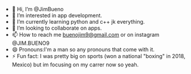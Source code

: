 - 👋 Hi, I’m @JimBueno
- 👀 I’m interested in app development.
- 🌱 I’m currently learning python and c++ jk everything.
- 💞️ I’m looking to collaborate on apps.
- 📫 How to reach me buenojim9@gmail.com or on instagram @JIM.BUENO9
- 😄 Pronouns:I'm a man so any pronouns that come with it.
- ⚡ Fun fact: I was pretty big on sports (won a national "boxing" in 2018, Mexico) but im focusing on my carrer now so yeah.

<!---
JimBueno/JimBueno is a ✨ special ✨ repository because its `README.md` (this file) appears on your GitHub profile.
You can click the Preview link to take a look at your changes.
--->
